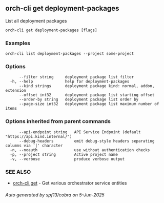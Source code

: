 ## orch-cli get deployment-packages

List all deployment packages

```
orch-cli get deployment-packages [flags]
```

### Examples

```
orch-cli list deployment-packages --project some-project
```

### Options

```
      --filter string     deployment package list filter
  -h, --help              help for deployment-packages
      --kind strings      deployment package kind: normal, addon, extension
      --offset int32      deployment package list starting offset
      --order-by string   deployment package list order by
      --page-size int32   deployment package list maximum number of items
```

### Options inherited from parent commands

```
      --api-endpoint string   API Service Endpoint (default "https://api.kind.internal/")
      --debug-headers         emit debug-style headers separating columns via '|' character
  -n, --noauth                use without authentication checks
  -p, --project string        Active project name
  -v, --verbose               produce verbose output
```

### SEE ALSO

* [orch-cli get](orch-cli_get.md)	 - Get various orchestrator service entities

###### Auto generated by spf13/cobra on 5-Jun-2025
